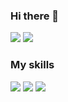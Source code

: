 ### Hi there 👋


<p>
<img src="https://github-readme-stats.vercel.app/api?username=mitsuhiko-nozawa&repo=convoychat&theme=tokyonight&hide=stars" />
<img src="https://github-readme-stats.vercel.app/api/top-langs/?username=mitsuhiko-nozawa&repo=github-readme-stats&theme=tokyonight&hide=HTML,makefile" />
</p>


### My skills
<p>
<img src="https://img.shields.io/badge/-C++-00599c?style=flat-square&logo=C%2B%2B&logoColor=white"/>
<img src="https://img.shields.io/badge/-Python-3776ab?style=flat-square&logo=Python&logoColor=white"/>
<img src="https://img.shields.io/badge/-Docker-2496ed?style=flat-square&logo=Docker&logoColor=white"/>
</p>
